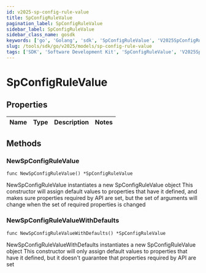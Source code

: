 ```yaml
---
id: v2025-sp-config-rule-value
title: SpConfigRuleValue
pagination_label: SpConfigRuleValue
sidebar_label: SpConfigRuleValue
sidebar_class_name: gosdk
keywords: ['go', 'Golang', 'sdk', 'SpConfigRuleValue', 'V2025SpConfigRuleValue'] 
slug: /tools/sdk/go/v2025/models/sp-config-rule-value
tags: ['SDK', 'Software Development Kit', 'SpConfigRuleValue', 'V2025SpConfigRuleValue']
---
```


# SpConfigRuleValue

## Properties

Name | Type | Description | Notes
------------ | ------------- | ------------- | -------------

## Methods

### NewSpConfigRuleValue

`func NewSpConfigRuleValue() *SpConfigRuleValue`

NewSpConfigRuleValue instantiates a new SpConfigRuleValue object
This constructor will assign default values to properties that have it defined,
and makes sure properties required by API are set, but the set of arguments
will change when the set of required properties is changed

### NewSpConfigRuleValueWithDefaults

`func NewSpConfigRuleValueWithDefaults() *SpConfigRuleValue`

NewSpConfigRuleValueWithDefaults instantiates a new SpConfigRuleValue object
This constructor will only assign default values to properties that have it defined,
but it doesn't guarantee that properties required by API are set


